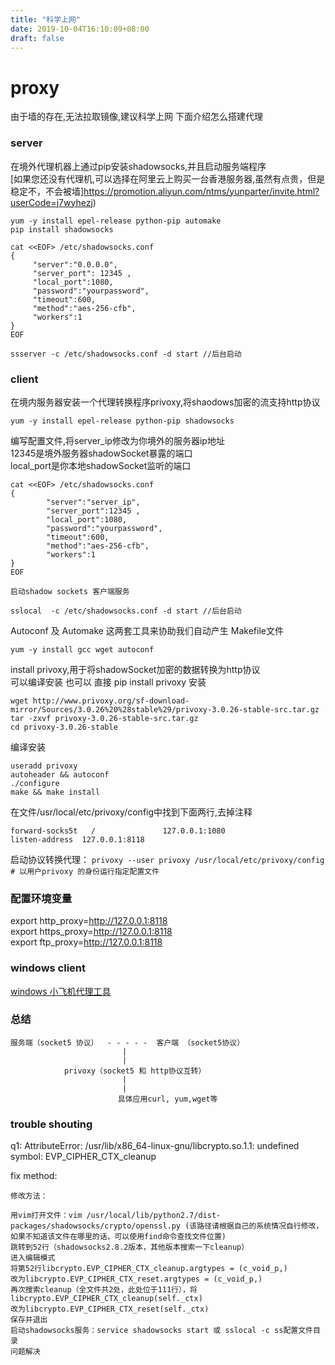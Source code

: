 ```yaml
---
title: "科学上网"
date: 2019-10-04T16:10:09+08:00
draft: false
---
```


# proxy
由于墙的存在,无法拉取镜像,建议科学上网
下面介绍怎么搭建代理

### server
在境外代理机器上通过pip安装shadowsocks,并且启动服务端程序<br>
[如果您还没有代理机,可以选择在阿里云上购买一台香港服务器,虽然有点贵，但是稳定不，不会被墙]https://promotion.aliyun.com/ntms/yunparter/invite.html?userCode=j7wyhezj)
```
yum -y install epel-release python-pip automake
pip install shadowsocks
 ```

   ```
cat <<EOF> /etc/shadowsocks.conf
{
        "server":"0.0.0.0",
        "server_port": 12345 ,
        "local_port":1080,
        "password":"yourpassword",
        "timeout":600,
        "method":"aes-256-cfb",
        "workers":1
}
EOF
   ```

   ```
   ssserver -c /etc/shadowsocks.conf -d start //后台启动
   ```

    
### client
   在境内服务器安装一个代理转换程序privoxy,将shaodows加密的流支持http协议
```
yum -y install epel-release python-pip shadowsocks
```
编写配置文件,将server_ip修改为你境外的服务器ip地址 <br>
12345是境外服务器shadowSocket暴露的端口 <br>
local_port是你本地shadowSocket监听的端口 <br>
```
cat <<EOF> /etc/shadowsocks.conf
{
        "server":"server_ip",
        "server_port":12345 ,
        "local_port":1080,
        "password":"yourpassword",
        "timeout":600,
        "method":"aes-256-cfb",
        "workers":1
}
EOF
```

    启动shadow sockets 客户端服务
```
sslocal  -c /etc/shadowsocks.conf -d start //后台启动
```

Autoconf 及 Automake 这两套工具来协助我们自动产生 Makefile文件
```
yum -y install gcc wget autoconf
```
install privoxy,用于将shadowSocket加密的数据转换为http协议<br>
可以编译安装 也可以 直接 pip install privoxy 安装
```
wget http://www.privoxy.org/sf-download-mirror/Sources/3.0.26%20%28stable%29/privoxy-3.0.26-stable-src.tar.gz
tar -zxvf privoxy-3.0.26-stable-src.tar.gz
cd privoxy-3.0.26-stable
```

编译安装
```
useradd privoxy
autoheader && autoconf
./configure
make && make install
```

在文件/usr/local/etc/privoxy/config中找到下面两行,去掉注释
```
forward-socks5t   /               127.0.0.1:1080
listen-address  127.0.0.1:8118
```
    
启动协议转换代理：
`privoxy --user privoxy /usr/local/etc/privoxy/config  # 以用户privoxy 的身份运行指定配置文件`
    
### 配置环境变量
export http_proxy=http://127.0.0.1:8118 <br>
export https_proxy=http://127.0.0.1:8118 <br>
export ftp_proxy=http://127.0.0.1:8118 <br>

### windows client
[windows 小飞机代理工具](https://github.com/shadowsocks/shadowsocks-windows/releases)


### 总结
```
服务端（socket5 协议）  - - - - -  客户端 （socket5协议）
			             |
			             |
			privoxy（socket5 和 http协议互转）
			             |
			             |
                        具体应用curl, yum,wget等
```


### trouble shouting
q1: AttributeError: /usr/lib/x86_64-linux-gnu/libcrypto.so.1.1: undefined symbol: EVP_CIPHER_CTX_cleanup

fix method:
```
修改方法：

用vim打开文件：vim /usr/local/lib/python2.7/dist-packages/shadowsocks/crypto/openssl.py (该路径请根据自己的系统情况自行修改，如果不知道该文件在哪里的话，可以使用find命令查找文件位置)
跳转到52行（shadowsocks2.8.2版本，其他版本搜索一下cleanup）
进入编辑模式
将第52行libcrypto.EVP_CIPHER_CTX_cleanup.argtypes = (c_void_p,) 
改为libcrypto.EVP_CIPHER_CTX_reset.argtypes = (c_void_p,)
再次搜索cleanup（全文件共2处，此处位于111行），将libcrypto.EVP_CIPHER_CTX_cleanup(self._ctx) 
改为libcrypto.EVP_CIPHER_CTX_reset(self._ctx)
保存并退出
启动shadowsocks服务：service shadowsocks start 或 sslocal -c ss配置文件目录
问题解决
```
